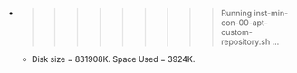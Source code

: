* >>>>>>>>> Running inst-min-con-00-apt-custom-repository.sh ...
  * Disk size = 831908K. Space Used = 3924K.
